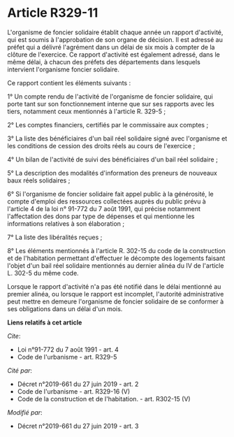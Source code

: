 # Article R329-11

L'organisme de foncier solidaire établit chaque année un rapport d'activité, qui est soumis à l'approbation de son organe de
décision. Il est adressé au préfet qui a délivré l'agrément dans un délai de six mois à compter de la clôture de l'exercice.
Ce rapport d'activité est également adressé, dans le même délai, à chacun des préfets des départements dans lesquels
intervient l'organisme foncier solidaire. 

Ce rapport contient les éléments suivants : 

1° Un compte rendu de l'activité de l'organisme de foncier solidaire, qui porte tant sur son fonctionnement interne que sur
ses rapports avec les tiers, notamment ceux mentionnés à l'article R. 329-5 ; 

2° Les comptes financiers, certifiés par le commissaire aux comptes ; 

3° La liste des bénéficiaires d'un bail réel solidaire signé avec l'organisme et les conditions de cession des droits réels
au cours de l'exercice ; 

4° Un bilan de l'activité de suivi des bénéficiaires d'un bail réel solidaire ; 

5° La description des modalités d'information des preneurs de nouveaux baux réels solidaires ; 

6° Si l'organisme de foncier solidaire fait appel public à la générosité, le compte d'emploi des ressources collectées auprès
du public prévu à l'article 4 de la loi n° 91-772 du 7 août 1991, qui précise notamment l'affectation des dons par type de
dépenses et qui mentionne les informations relatives à son élaboration ; 

7° La liste des libéralités reçues ; 

8° Les éléments mentionnés à l'article R. 302-15 du code de la construction et de l'habitation permettant d'effectuer le
décompte des logements faisant l'objet d'un bail réel solidaire mentionnés au dernier alinéa du IV de l'article L. 302-5 du
même code. 

Lorsque le rapport d'activité n'a pas été notifié dans le délai mentionné au premier alinéa, ou lorsque le rapport est
incomplet, l'autorité administrative peut mettre en demeure l'organisme de foncier solidaire de se conformer à ses
obligations dans un délai d'un mois.

**Liens relatifs à cet article**

_Cite_:

  - Loi n°91-772 du 7 août 1991 - art. 4
  - Code de l'urbanisme - art. R329-5

_Cité par_:

  - Décret n°2019-661 du 27 juin 2019 - art. 2
  - Code de l'urbanisme - art. R329-16 (V)
  - Code de la construction et de l'habitation. - art. R302-15 (V)

_Modifié par_:

  - Décret n°2019-661 du 27 juin 2019 - art. 3
